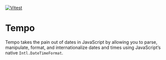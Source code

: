 [![Vitest](https://github.com/formkit/tempo/actions/workflows/tests.yml/badge.svg)](https://github.com/formkit/tempo/actions/workflows/tests.yml)

# Tempo

Tempo takes the pain out of dates in JavaScript by allowing you to parse, manipulate, format, and internationalize dates and times using JavaScript’s native `Intl.DateTimeFormat`.
